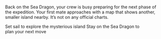 Back on the Sea Dragon, your crew is busy preparing for the next phase of the expedition. Your first mate approaches with a map that shows another, smaller island nearby. It’s not on any official charts.

Set sail to explore the mysterious island
Stay on the Sea Dragon to plan your next move
